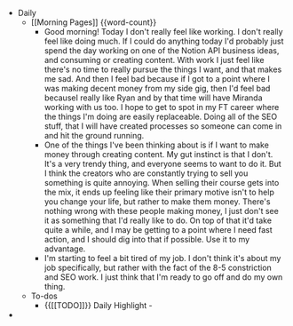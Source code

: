 - Daily
    - [[Morning Pages]] {{word-count}}
        - Good morning! Today I don't really feel like working. I don't really feel like doing much. If I could do anything today I'd probably just spend the day working on one of the Notion API business ideas, and consuming or creating content. With work I just feel like there's no time to really pursue the things I want, and that makes me sad. And then I feel bad because if I got to a point where I was making decent money from my side gig, then I'd feel bad becauseI really like Ryan and by that time will have Miranda working with us too. I hope to get to spot in my FT career where the things I'm doing are easily replaceable. Doing all of the SEO stuff, that I will have created processes so someone can come in and hit the ground running. 
        - One of the things I've been thinking about is if I want to make money through creating content. My gut instinct is that I don't. It's a very trendy thing, and everyone seems to want to do it. But I think the creators who are constantly trying to sell you something is quite annoying. When selling their course gets into the mix, it ends up feeling like their primary motive isn't to help you change your life, but rather to make them money. There's nothing wrong with these people making money, I just don't see it as something that I'd really like to do. On top of that it'd take quite a while, and I may be getting to a point where I need fast action, and I should dig into that if possible. Use it to my advantage. 
        - I'm starting to feel a bit tired of my job. I don't think it's about my job specifically, but rather with the fact of the 8-5 constriction and SEO work. I just think that I'm ready to go off and do my own thing. 
    - To-dos
        - {{[[TODO]]}} Daily Highlight - 
- 
